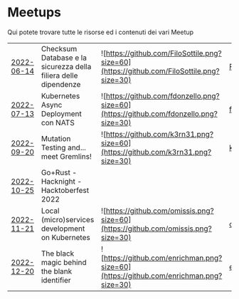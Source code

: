 # Meetups

Qui potete trovare tutte le risorse ed i contenuti dei vari Meetup


|   |   |   |   |
|---|---|---|---|
| [2022-06-14](https://github.com/golangroma/meetups/tree/main/2022-06-14) | Checksum Database e la sicurezza della filiera delle dipendenze | ![https://github.com/FiloSottile.png?size=60](https://github.com/FiloSottile.png?size=30) | [FiloSottile](https://github.com/FiloSottile) |
|[2022-07-13](https://github.com/golangroma/meetups/tree/main/2022-07-13) | Kubernetes Async Deployment con NATS | ![https://github.com/fdonzello.png?size=60](https://github.com/fdonzello.png?size=30) | [fdonzello](https://github.com/fdonzello) |
|[2022-09-20](https://github.com/golangroma/meetups/tree/main/2022-09-20) | Mutation Testing and... meet Gremlins! | ![https://github.com/k3rn31.png?size=60](https://github.com/k3rn31.png?size=30) | [k3rn31](https://github.com/k3rn31) |
|[2022-10-25](https://github.com/golangroma/meetups/tree/main/2022-10-25) | Go+Rust - Hacknight - Hacktoberfest 2022 | | |
|[2022-11-21](https://github.com/golangroma/meetups/tree/main/2022-11-21) | Local (micro)services development on Kubernetes | ![https://github.com/omissis.png?size=60](https://github.com/omissis.png?size=30) | [omissis](https://github.com/omissis) |
|[2022-12-20](https://github.com/golangroma/meetups/tree/main/2022-12-20) | The black magic behind the blank identifier | ![https://github.com/enrichman.png?size=60](https://github.com/enrichman.png?size=30) | [enrichman](https://github.com/enrichman) |